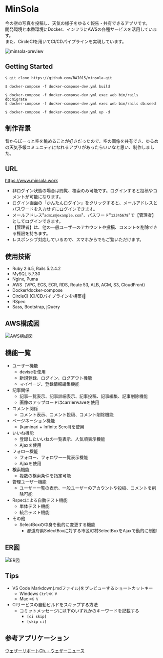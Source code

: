 # MinSola
今の空の写真を投稿し、天気の様子をゆるく報告・共有できるアプリです。<br>
開発環境と本番環境にDocker、インフラにAWSの各種サービスを活用しています。<br>
また、CircleCIを用いてCI/CDパイプラインを実現しています。

![minsola-preview](https://user-images.githubusercontent.com/62027190/83033724-6fc32f80-a072-11ea-8632-94be7d022781.jpg)

## Getting Started
```
$ git clone https://github.com/RAI015/minsola.git

$ docker-compose -f docker-compose-dev.yml build

$ docker-compose -f docker-compose-dev.yml exec web bin/rails db:migrate
$ docker-compose -f docker-compose-dev.yml exec web bin/rails db:seed

$ docker-compose -f docker-compose-dev.yml up -d
```

## 制作背景
昔からぼーっと空を眺めることが好きだったので、空の画像を共有でき、ゆるめの天気予報コミュニティになれるアプリがあったらいいなと思い、制作しました。

## URL
https://www.minsola.work <br>
- 非ログイン状態の場合は閲覧、検索のみ可能です。ログインすると投稿やコメントが可能になります。<br>
- ログイン画面の「かんたんログイン」をクリックすると、メールアドレスとパスワードを入力せずにログインできます。<br>
- メールアドレス"`admin@example.com`"、パスワード"`12345678`"で【管理者】としてログインできます。<br>
- 【管理者】は、他の一般ユーザーのアカウントや投稿、コメントを削除できる権限を持ちます。<br>
- レスポンシブ対応しているので、スマホからでもご覧いただけます。

## 使用技術
- Ruby 2.6.5, Rails 5.2.4.2
- MySQL 5.7.30
- Nginx, Puma
- AWS（VPC, ECS, ECR, RDS, Route 53, ALB, ACM, S3, CloudFront）
- Docker/docker-compose
- CircleCI (CI/CDパイプラインを構築)
- RSpec
- Sass, Bootstrap, jQuery

## AWS構成図
![AWS構成図](https://user-images.githubusercontent.com/62027190/83034680-78683580-a073-11ea-9d67-bc1b9c7dd405.png)

## 機能一覧
- ユーザー機能
  - deviseを使用
  - 新規登録、ログイン、ログアウト機能
  - マイページ、登録情報編集機能
- 記事関係
  - 記事一覧表示、記事詳細表示、記事投稿、記事編集、記事削除機能
  - 画像のアップロードはcarrierwaveを使用
- コメント関係
  - コメント表示、コメント投稿、コメント削除機能
- ページネーション機能
  - (kaminari + Infinite Scroll)を使用
- いいね機能
  - 登録したいいねの一覧表示、人気順表示機能
  - Ajaxを使用
- フォロー機能
  - フォロー、フォロワー一覧表示機能
  - Ajaxを使用
- 検索機能
  - 複数の検索条件を指定可能
- 管理ユーザー機能
  - ユーザー一覧の表示、一般ユーザーのアカウントや投稿、コメントを削除可能
- Rspecによる自動テスト機能
  - 単体テスト機能
  - 統合テスト機能
- その他
  - SelectBoxの中身を動的に変更する機能
    - 都道府県SelectBoxに対する市区町村SelectBoxをAjaxで動的に制御

## ER図
![ER図](https://user-images.githubusercontent.com/62027190/80856252-3372fe00-8c83-11ea-8165-75f6cd0f37c7.png)

## Tips
- VS Code Markdown(.mdファイル)をプレビューするショートカットキー
  - Windows ```Ctrl+K V```
  - Mac ```⌘K V```
- CIサービスの自動ビルドをスキップする方法
  - コミットメッセージに以下のいずれかのキーワードを記載する
    - ```[ci skip]```
    - ```[skip ci]```

## 参考アプリケーション
[ウェザーリポートCh. - ウェザーニュース](http://weathernews.jp/s/report/read/index.html)
